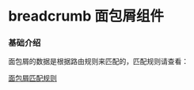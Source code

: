 # breadcrumb 面包屑组件

### 基础介绍
面包屑的数据是根据路由规则来匹配的，匹配规则请查看：

[面包屑匹配规则](/guide/introduce/breadcrumb.html)